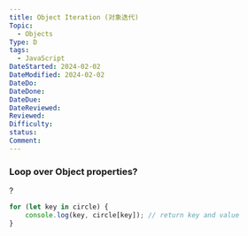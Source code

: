 ```yaml
---
title: Object Iteration (对象迭代)
Topic:
  - Objects
Type: D
tags:
  - JavaScript
DateStarted: 2024-02-02
DateModified: 2024-02-02
DateDo:
DateDone:
DateDue:
DateReviewed:
Reviewed:
Difficulty:
status:
Comment:
---
```


### Loop over Object properties?

?

```js
for (let key in circle) {
	console.log(key, circle[key]); // return key and value
}
```

